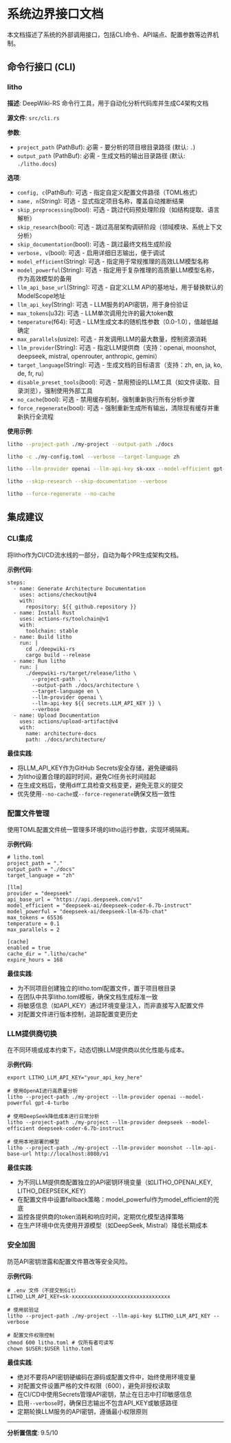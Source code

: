 # 系统边界接口文档

本文档描述了系统的外部调用接口，包括CLI命令、API端点、配置参数等边界机制。

## 命令行接口 (CLI)

### litho

**描述**: DeepWiki-RS 命令行工具，用于自动化分析代码库并生成C4架构文档

**源文件**: `src/cli.rs`

**参数**:

- `project_path` (PathBuf): 必需 - 要分析的项目根目录路径 (默认: `.`)
- `output_path` (PathBuf): 必需 - 生成文档的输出目录路径 (默认: `./litho.docs`)

**选项**:

- `config, c`(PathBuf): 可选 - 指定自定义配置文件路径（TOML格式）
- `name, n`(String): 可选 - 显式指定项目名称，覆盖自动推断结果
- `skip_preprocessing`(bool): 可选 - 跳过代码预处理阶段（如结构提取、语言解析）
- `skip_research`(bool): 可选 - 跳过高层架构调研阶段（领域模块、系统上下文分析）
- `skip_documentation`(bool): 可选 - 跳过最终文档生成阶段
- `verbose, v`(bool): 可选 - 启用详细日志输出，便于调试
- `model_efficient`(String): 可选 - 指定用于常规推理的高效LLM模型名称
- `model_powerful`(String): 可选 - 指定用于复杂推理的高质量LLM模型名称，作为高效模型的备用
- `llm_api_base_url`(String): 可选 - 自定义LLM API的基地址，用于替换默认的ModelScope地址
- `llm_api_key`(String): 可选 - LLM服务的API密钥，用于身份验证
- `max_tokens`(u32): 可选 - LLM单次调用允许的最大token数
- `temperature`(f64): 可选 - LLM生成文本的随机性参数（0.0-1.0），值越低越确定
- `max_parallels`(usize): 可选 - 并发调用LLM的最大数量，控制资源消耗
- `llm_provider`(String): 可选 - 指定LLM提供商（支持：openai, moonshot, deepseek, mistral, openrouter, anthropic, gemini）
- `target_language`(String): 可选 - 生成文档的目标语言（支持：zh, en, ja, ko, de, fr, ru）
- `disable_preset_tools`(bool): 可选 - 禁用预设的LLM工具（如文件读取、目录浏览），强制使用外部工具
- `no_cache`(bool): 可选 - 禁用缓存机制，强制重新执行所有分析步骤
- `force_regenerate`(bool): 可选 - 强制重新生成所有输出，清除现有缓存并重新执行全流程

**使用示例**:

```bash
litho --project-path ./my-project --output-path ./docs
```

```bash
litho -c ./my-config.toml --verbose --target-language zh
```

```bash
litho --llm-provider openai --llm-api-key sk-xxx --model-efficient gpt-4o-mini
```

```bash
litho --skip-research --skip-documentation --verbose
```

```bash
litho --force-regenerate --no-cache
```

## 集成建议

### CLI集成

将litho作为CI/CD流水线的一部分，自动为每个PR生成架构文档。

**示例代码**:

```
steps:
  - name: Generate Architecture Documentation
    uses: actions/checkout@v4
    with:
      repository: ${{ github.repository }}
  - name: Install Rust
    uses: actions-rs/toolchain@v1
    with:
      toolchain: stable
  - name: Build litho
    run: |
      cd ./deepwiki-rs
      cargo build --release
  - name: Run litho
    run: |
      ./deepwiki-rs/target/release/litho \
        --project-path . \
        --output-path ./docs/architecture \
        --target-language en \
        --llm-provider openai \
        --llm-api-key ${{ secrets.LLM_API_KEY }} \
        --verbose
  - name: Upload Documentation
    uses: actions/upload-artifact@v4
    with:
      name: architecture-docs
      path: ./docs/architecture/
```

**最佳实践**:

- 将LLM_API_KEY作为GitHub Secrets安全存储，避免硬编码
- 为litho设置合理的超时时间，避免CI任务长时间挂起
- 在生成文档后，使用diff工具检查文档变更，避免无意义的提交
- 优先使用`--no-cache`或`--force-regenerate`确保文档一致性

### 配置文件管理

使用TOML配置文件统一管理多环境的litho运行参数，实现环境隔离。

**示例代码**:

```
# litho.toml
project_path = "."
output_path = "./docs"
target_language = "zh"

[llm]
provider = "deepseek"
api_base_url = "https://api.deepseek.com/v1"
model_efficient = "deepseek-ai/deepseek-coder-6.7b-instruct"
model_powerful = "deepseek-ai/deepseek-llm-67b-chat"
max_tokens = 65536
temperature = 0.1
max_parallels = 2

[cache]
enabled = true
cache_dir = ".litho/cache"
expire_hours = 168
```

**最佳实践**:

- 为不同项目创建独立的litho.toml配置文件，置于项目根目录
- 在团队中共享litho.toml模板，确保文档生成标准一致
- 将敏感信息（如API_KEY）通过环境变量注入，而非直接写入配置文件
- 对配置文件进行版本控制，追踪配置变更历史

### LLM提供商切换

在不同环境或成本约束下，动态切换LLM提供商以优化性能与成本。

**示例代码**:

```
export LITHO_LLM_API_KEY="your_api_key_here"

# 使用OpenAI进行高质量分析
litho --project-path ./my-project --llm-provider openai --model-powerful gpt-4-turbo

# 使用DeepSeek降低成本进行日常分析
litho --project-path ./my-project --llm-provider deepseek --model-efficient deepseek-coder-6.7b-instruct

# 使用本地部署的模型
litho --project-path ./my-project --llm-provider moonshot --llm-api-base-url http://localhost:8080/v1
```

**最佳实践**:

- 为不同LLM提供商配置独立的API密钥环境变量（如LITHO_OPENAI_KEY, LITHO_DEEPSEEK_KEY）
- 在配置文件中设置fallback策略：model_powerful作为model_efficient的兜底
- 监控各提供商的token消耗和响应时间，定期优化模型选择策略
- 在生产环境中优先使用开源模型（如DeepSeek, Mistral）降低长期成本

### 安全加固

防范API密钥泄露和配置文件篡改等安全风险。

**示例代码**:

```
# .env 文件（不提交到Git）
LITHO_LLM_API_KEY=sk-xxxxxxxxxxxxxxxxxxxxxxxxxxxxxxxx

# 使用前验证
litho --project-path ./my-project --llm-api-key $LITHO_LLM_API_KEY --verbose

# 配置文件权限控制
chmod 600 litho.toml # 仅所有者可读写
chown $USER:$USER litho.toml
```

**最佳实践**:

- 绝对不要将API密钥硬编码在源码或配置文件中，始终使用环境变量
- 对配置文件设置严格的文件权限（600），避免非授权读取
- 在CI/CD中使用Secrets管理API密钥，禁止在日志中打印敏感信息
- 启用`--verbose`时，确保日志输出不包含API_KEY或敏感路径
- 定期轮换LLM服务的API密钥，遵循最小权限原则


---

**分析置信度**: 9.5/10
